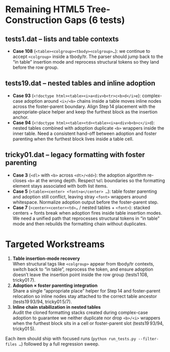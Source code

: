 # Remaining HTML5 Tree-Construction Gaps (6 tests)

## tests1.dat – lists and table contexts
- **Case 108** (`<table><colgroup><tbody><colgroup>…`): we continue to accept `<colgroup>` inside a tbody/tr. The parser should jump back to the “in table” insertion mode and reprocess structural tokens so they land before the row group.

## tests19.dat – nested tables and inline adoption
- **Case 93** (`<!doctype html><table><i>a<div>b<tr>c<b>d</i>e`): complex-case adoption around `<i>/<b>` chains inside a table moves inline nodes across the foster-parent boundary. Align Step 14 placement with the appropriate-place helper and keep the furthest block as the insertion anchor.
- **Case 94** (`<!doctype html><table><td><table><i>a<div>b<b>c</i>d`): nested tables combined with adoption duplicate `<b>` wrappers inside the inner table. Need a consistent hand-off between adoption and foster parenting when the furthest block lives inside a table cell.

## tricky01.dat – legacy formatting with foster parenting
- **Case 3** (`<dl>` with `<b>` across `<dt>/<dd>`): the adoption algorithm re-closes `<b>` at the wrong depth. Respect `%dl` boundaries so the formatting element stays associated with both list items.
- **Case 5** (`<table><center> <font>a</center> …`): table foster parenting and adoption still conflict, leaving stray `<font>` wrappers around whitespace. Normalize adoption output before the foster-parent step.
- **Case 7** (`<center><center><td>…` / nested tables + `<font>`): stacked centers + fonts break when adoption fires inside table insertion modes. We need a unified path that reprocesses structural tokens in “in table” mode and then rebuilds the formatting chain without duplicates.

# Targeted Workstreams

1. **Table insertion-mode recovery**  \
	When structural tags like `<colgroup>` appear from tbody/tr contexts, switch back to “in table”, reprocess the token, and ensure adoption doesn’t leave the insertion point inside the row group (tests1 108, tricky01 7).
2. **Adoption × foster parenting integration**  \
	Share a single “appropriate place” helper for Step 14 and foster-parent relocation so inline nodes stay attached to the correct table ancestor (tests19 93/94, tricky01 5/7).
3. **Inline chain stabilization in nested tables**  \
	Audit the cloned formatting stacks created during complex-case adoption to guarantee we neither duplicate nor drop `<b>/<i>` wrappers when the furthest block sits in a cell or foster-parent slot (tests19 93/94, tricky01 5).

Each item should ship with focused runs (`python run_tests.py --filter-files …`) followed by a full regression sweep.